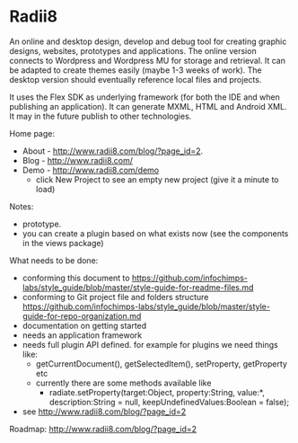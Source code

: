 Radii8
======

An online and desktop design, develop and debug tool for creating graphic designs, websites, prototypes and applications. The online version connects to Wordpress and Wordpress MU for storage and retrieval. It can be adapted to create themes easily (maybe 1-3 weeks of work). The desktop version should eventually reference local files and projects. 

It uses the Flex SDK as underlying framework (for both the IDE and when publishing an application). It can generate MXML, HTML and Android XML. It may in the future publish to other technologies. 

Home page:
 - About - http://www.radii8.com/blog/?page_id=2. 
 - Blog  - http://www.radii8.com/
 - Demo  - http://www.radii8.com/demo 
   - click New Project to see an empty new project (give it a minute to load)
 
Notes:
 - prototype. 
 - you can create a plugin based on what exists now (see the components in the views package) 

What needs to be done:
 - conforming this document to https://github.com/infochimps-labs/style_guide/blob/master/style-guide-for-readme-files.md
 - conforming to Git project file and folders structure https://github.com/infochimps-labs/style_guide/blob/master/style-guide-for-repo-organization.md 
 - documentation on getting started
 - needs an application framework
 - needs full plugin API defined. for example for plugins we need things like:
   - getCurrentDocument(), getSelectedItem(), setProperty, getProperty etc
   - currently there are some methods available like 
     - radiate.setProperty(target:Object, property:String, value:*, description:String = null, keepUndefinedValues:Boolean = false);
 - see http://www.radii8.com/blog/?page_id=2
 
Roadmap:
 http://www.radii8.com/blog/?page_id=2
 
 
